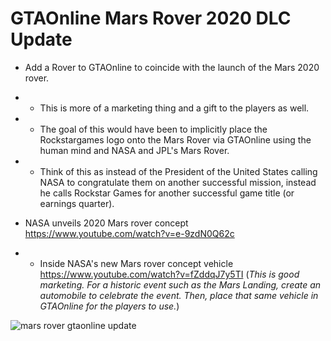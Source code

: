 # GTAOnline Mars Rover 2020 DLC Update

- Add a Rover to GTAOnline to coincide with the launch of the Mars 2020 rover. 
- - This is more of a marketing thing and a gift to the players as well.
- - The goal of this would have been to implicitly place the Rockstargames logo onto the Mars Rover via GTAOnline using the human mind and NASA and JPL's Mars Rover.
- - Think of this as instead of the President of the United States calling NASA to congratulate them on another successful mission, instead he calls Rockstar Games for another successful game title (or earnings quarter). 

- NASA unveils 2020 Mars rover concept https://www.youtube.com/watch?v=e-9zdN0Q62c
- - Inside NASA's new Mars rover concept vehicle https://www.youtube.com/watch?v=fZddqJ7y5TI (*This is good marketing. For a historic event such as the Mars Landing, create an automobile to celebrate the event. Then, place that same vehicle in GTAOnline for the players to use.*)


![mars rover gtaonline update](https://raw.githubusercontent.com/xpqx/code-based-games/main/GTAOnline/4_GTAOnline_Mars2020Rover_DLC/images/gtaonline_mars_rover.JPG)


